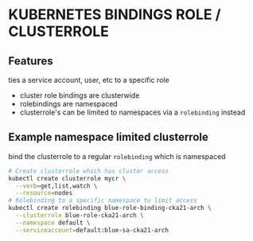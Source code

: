 # KUBERNETES BINDINGS ROLE / CLUSTERROLE

## Features
ties a service account, user, etc to a specific role
- cluster role bindings are clusterwide
- rolebindings are namespaced
- clusterrole's can be limited to namespaces via a `rolebinding` instead

## Example namespace limited clusterrole
bind the clusterrole to a regular `rolebinding` which is namespaced

```bash
# Create clusterrole which has cluster access
kubectl create clusterrole mycr \
  --verb=get,list,watch \
  --resource=nodes
# Rolebinding to a specific namespace to limit access
kubectl create rolebinding blue-role-binding-cka21-arch \
  --clusterrole blue-role-cka21-arch \
  --namespace default \
  --serviceaccount=default:blue-sa-cka21-arch
```